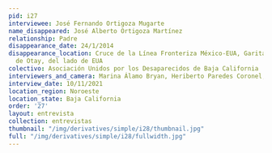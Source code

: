 ```yaml
---
pid: i27
interviewee: José Fernando Ortigoza Mugarte
name_disappeared: José Alberto Ortigoza Martínez
relationship: Padre
disappearance_date: 24/1/2014
disappearance_location: Cruce de la Línea Fronteriza México-EUA, Garita de la Mesa
  de Otay, del lado de EUA
colectivo: Asociación Unidos por los Desaparecidos de Baja California
interviewers_and_camera: Marina Álamo Bryan, Heriberto Paredes Coronel, Rodrigo Caballero
interview_date: 10/11/2021
location_region: Noroeste
location_state: Baja California
order: '27'
layout: entrevista
collection: entrevistas
thumbnail: "/img/derivatives/simple/i28/thumbnail.jpg"
full: "/img/derivatives/simple/i28/fullwidth.jpg"
---
```

